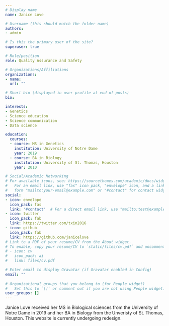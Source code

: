 ```yaml
---
# Display name
name: Janice Love

# Username (this should match the folder name)
authors:
- admin

# Is this the primary user of the site?
superuser: true

# Role/position
role: Quality Assurance and Safety

# Organizations/Affiliations
organizations:
- name: 
  url: ""

# Short bio (displayed in user profile at end of posts)
bio: 

interests:
- Genetics
- Science education
- Science communication
- Data science

education:
  courses:
  - course: MS in Genetics
    institution: University of Notre Dame
    year: 2019
  - course: BA in Biology
    institution: University of St. Thomas, Houston
    year: 2010

# Social/Academic Networking
# For available icons, see: https://sourcethemes.com/academic/docs/widgets/#icons
#   For an email link, use "fas" icon pack, "envelope" icon, and a link in the
#   form "mailto:your-email@example.com" or "#contact" for contact widget.
social:
- icon: envelope
  icon_pack: fas
  link: '#contact'  # For a direct email link, use "mailto:test@example.org".
- icon: twitter
  icon_pack: fab
  link: https://twitter.com/txin2016
- icon: github
  icon_pack: fab
  link: https://github.com/janicelove
# Link to a PDF of your resume/CV from the About widget.
# To enable, copy your resume/CV to `static/files/cv.pdf` and uncomment the lines below.  
# - icon: cv
#   icon_pack: ai
#   link: files/cv.pdf

# Enter email to display Gravatar (if Gravatar enabled in Config)
email: ""
  
# Organizational groups that you belong to (for People widget)
#   Set this to `[]` or comment out if you are not using People widget.  
user_groups: []
---
```


Janice Love received her MS in Biological sciences from the University of Notre Dame in 2019 and her BA in Biology from the Unveristy of St. Thomas, Houston. This website is currently undergoing redesign. 

